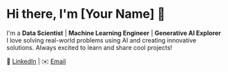 # Hi there, I'm [Your Name] 👋

I'm a **Data Scientist** | **Machine Learning Engineer** | **Generative AI Explorer**  
I love solving real-world problems using AI and creating innovative solutions. Always excited to learn and share cool projects!

🔗 [LinkedIn](https://www.linkedin.com/in/yourprofile) | ✉️ [Email](mailto:youremail@example.com)
